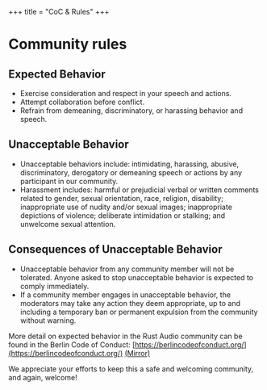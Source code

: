 +++
title = "CoC & Rules"
+++

# Community rules

## Expected Behavior

- Exercise consideration and respect in your speech and actions.
- Attempt collaboration before conflict.
- Refrain from demeaning, discriminatory, or harassing behavior and speech.

## Unacceptable Behavior

- Unacceptable behaviors include: intimidating, harassing, abusive, discriminatory, derogatory or demeaning speech or actions by any participant in our community.
- Harassment includes: harmful or prejudicial verbal or written comments related to gender, sexual orientation, race, religion, disability; inappropriate use of nudity and/or sexual images; inappropriate depictions of violence; deliberate intimidation or stalking; and unwelcome sexual attention.

## Consequences of Unacceptable Behavior

- Unacceptable behavior from any community member will not be tolerated. Anyone asked to stop unacceptable behavior is expected to comply immediately.
- If a community member engages in unacceptable behavior, the moderators may take any action they deem appropriate, up to and including a temporary ban or permanent expulsion from the community without warning.

More detail on expected behavior in the Rust Audio community can be found in the Berlin Code of Conduct: [https://berlincodeofconduct.org/](https://berlincodeofconduct.org/) [(Mirror)](https://web.archive.org/web/20251004120400/https://berlincodeofconduct.org/en)

We appreciate your efforts to keep this a safe and welcoming community, and again, welcome!
